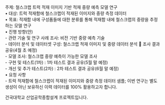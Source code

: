 주제: 철스크랩 트럭 적재 이미지 기반 적재 중량 예측 모델 연구<br>
  • 대상: 트럭 적재함에 철스크랩이 적재된 이미지와 중량 측정 데이터<br>
  • 목표: 적재함 내에 구성품들에 대한 분류를 통해 적재함 내에 철스크랩의 중량을 추정하는 모델 연구<br>
  • 진행 방향(안)<br>
    - 관련 기술 및 연구 사례 조사: 비전 기반 중량 예측 기술<br>
    - 데이터 분석 및 데이터셋 구성: 철스크랩 적재 이미지 및 중량 데이터 분석  조사 결과 공유(4월 초 예정)<br>
    - 모델 조사: 철스크랩 중량 예측이 가능한 모델 조사<br>
    - 구현 및 테스트(1차) : 1차 테스트 결과 공유(5월 말 예정)<br>
    - 개선 및 추가 테스트(2차) : 2차 테스트 결과 공유(6월 말 예정)<br>
  • 요청 사항<br>
    - 트럭 적재함에 철스크랩이 적재된 이미지와 중량 측정 데이터 샘플; 이번 연구는 별도 생성이 아닌 보유하신 이력 데이터를 100% 활용하고자 합니다.<br>

건국대학교 산업공학종합설계 프로젝트입니다.


